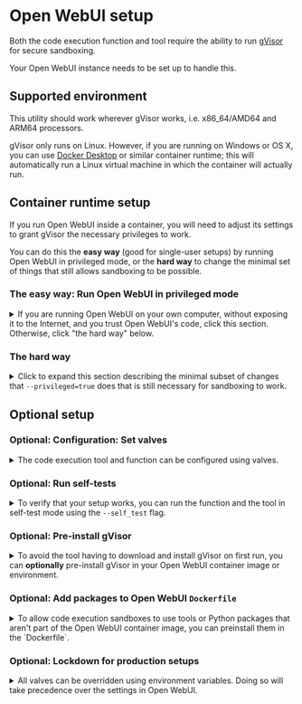 # Open WebUI setup

Both the code execution function and tool require the ability to run [gVisor](https://gvisor.dev) for secure sandboxing.

Your Open WebUI instance needs to be set up to handle this.

## Supported environment

This utility should work wherever gVisor works, i.e. x86_64/AMD64 and ARM64 processors.

gVisor only runs on Linux. However, if you are running on Windows or OS X, you can use [Docker Desktop](https://www.docker.com/products/docker-desktop/) or similar container runtime; this will automatically run a Linux virtual machine in which the container will actually run.

## Container runtime setup

If you run Open WebUI inside a container, you will need to adjust its settings to grant gVisor the necessary privileges to work.

You can do this the **easy way** (good for single-user setups) by running Open WebUI in privileged mode, or the **hard way** to change the minimal set of things that still allows sandboxing to be possible.

### The easy way: Run Open WebUI in privileged mode

<details>
<summary>If you are running Open WebUI on your own computer, without exposing it to the Internet, and you trust Open WebUI's code, click this section. Otherwise, click "the hard way" below.</summary>
<br/>

* On **Docker**: Add `--privileged=true` to `docker run`.
* On **Kubernetes**: Set `spec.securityContext.privileged` to `true`.

**This will remove all security measures** from the Open WebUI container. From a security perspective, this is roughly equivalent to running the Open WebUI server as root outside of a container on the host machine. However, **code running as part of this code execution function/tool will still run in a secure gVisor sandbox** and cannot impact the host or the Open WebUI container.

This is adequate for single-user setups not exposed to the outside Internet, while still providing strong security against LLMs generating malicious code. However, if you are running a multi-user setup, or if you do not fully trust Open WebUI's code, or the Open WebUI server's HTTP port is exposed to the outside Internet, you may want to harden it further. If so, **don't** set the `privileged` setting, and read on to "the hard way" instead.

</details>

### The hard way

<details>
<summary>Click to expand this section describing the minimal subset of changes that <code>--privileged=true</code> does that is still necessary for sandboxing to work.</summary>
<br/>

* Remove the container's default **system call filter** (`seccomp`):
    * On **Docker**: Add `--security-opt=seccomp=unconfined` to `docker run`.
    * On **Kubernetes**: Set [`spec.securityContext.seccompProfile.type`](https://kubernetes.io/docs/tasks/configure-pod-container/security-context/#set-the-seccomp-profile-for-a-container) to `Unconfined`.
    * If you would like to use a specific seccomp profile rather than running without system call filtering, you can use [Dangerzone's seccomp profile](https://github.com/freedomofpress/dangerzone/blob/main/share/seccomp.gvisor.json) which is tuned to allow gVisor system calls through.
    * **Why**: By default, some system calls are blocked by the [container runtime's default system call filter](https://docs.docker.com/engine/security/seccomp/#significant-syscalls-blocked-by-the-default-profile). The use of these system calls **enhances security when running subcontainers**, but they are blocked by default because most containerized applications don't ever *need* to create subcontainers. gVisor, however, does. Specifically, gVisor needs to:
        * ... create isolated namespaces using the [`unshare(2)` system call](https://www.man7.org/linux/man-pages/man2/unshare.2.html)
        * ... create isolated chroots via the [`mount(2)` system call](https://www.man7.org/linux/man-pages/man2/mount.2.html)
        * ... `pivot_root` into these roots via the [`pivot_root(2)` system call](https://www.man7.org/linux/man-pages/man2/pivot_root.2.html)
        * ... trace sandboxed processes to block their system calls from reaching the host Linux kernel using the [`ptrace(2)` system call](https://www.man7.org/linux/man-pages/man2/ptrace.2.html)
* **Mount `cgroupfs` as writable**:
    * On **Docker**: Add `--mount=type=bind,source=/sys/fs/cgroup,target=/sys/fs/cgroup,readonly=false` to `docker run`.
    * On **Kubernetes**: Add a [`hostPath` volume](https://kubernetes.io/docs/concepts/storage/volumes/#hostpath) with `path` set to `/sys/fs/cgroup`, then mount it in your container's `volumeMounts` with options `mountPath` set to `/sys/fs/cgroup` and `readOnly` set to `false`.
    * **Why**: This is needed so that gVisor can create child [cgroups](https://en.wikipedia.org/wiki/Cgroups), necessary to enforce per-sandbox resource usage limits.
    * If you wish to disable resource limiting on code evaluation sandboxes, you can skip this setting and not mount `cgroupfs` at all in the container. Note that this means code evaluation sandboxes will be able to take as much CPU and memory as they want.
* Remove the container's default **AppArmor profile**:
    * On **Docker**: Add `--security-opt=apparmor=unconfined` to `docker run`.
    * On **Kubernetes**: Set [`spec.securityContext.appArmorProfile.type`](https://kubernetes.io/docs/tasks/configure-pod-container/security-context/#set-the-apparmor-profile-for-a-container) to `Unconfined`.
    * **Why**: By default, the capability to `mount` filesystems are blocked by the [container runtime's default AppArmor profile](https://github.com/moby/moby/blob/96ea6e0f9bed4b6936f4b266b207100812aec0b7/profiles/apparmor/template.go#L45). In order to sandbox itself, gVisor uses [`pivot_root(2)`](https://www.man7.org/linux/man-pages/man2/pivot_root.2.html)s to restrict its own view of the filesystem. For this to work, it needs a minimal set of mounted filesystems to exist in that view, hence needing to `mount` them there.
* **Set the `container_engine_t` SELinux label**:
    * On **Docker**: Add `--security-opt=label=type:container_engine_t` to `docker run`.
    * On **Kubernetes**: Set [`spec.securityContext.seLinuxOptions.type`](https://kubernetes.io/docs/tasks/configure-pod-container/security-context/#assign-selinux-labels-to-a-container) to `container_engine_t`.
    * **Why**: The default SELinux label for containers (`container_t`) does not allow the creation of namespaces, which gVisor requires for additional isolation . The `container_engine_t` label allows this.
    * If you don't have SELinux enabled, this setting does nothing and may be omitted.

#### Minimal Docker compose file

```yaml
services:
  open-webui:
    image: ghcr.io/open-webui/open-webui:main
    security_opt:
      - seccomp:unconfined
      - apparmor=unconfined
      - label=type:container_engine_t
    volumes:
      - /sys/fs/cgroup:/sys/fs/cgroup:rw
```

#### Does the "hard way" actually provide more security than privileged mode?

**The short answer**: Yes; a container running in privileged mode basically has full access to the host, whereas the subset of security options listed in the "hard way" still provide isolation.

<details>
<summary>Expand this section for the longer answer.</summary>
<br/>

**The long answer**: The most important security aspect that the above setting **do not modify** but that privileged mode does is the set of **[Linux capabilities](https://www.man7.org/linux/man-pages/man7/capabilities.7.html)** granted to the process running in the Open WebUI container. In privileged mode, the container is granted, for example:

* `CAP_NET_ADMIN`, which allows it to reconfigure the kernel's network stack.
* `CAP_SYS_ADMIN`, which allows it to escape the container and run any process on the host.
* `CAP_SYS_MODULE`, which allows it to install any kernel module.

You can check this using the `capsh` binary:

```shell
# Without privileged mode:
$ docker run --rm ghcr.io/open-webui/open-webui:main sh -c 'apt-get update; apt-get install -y libcap2-bin; capsh --print' | grep 'Bounding set'
Bounding set =cap_chown,cap_dac_override,cap_fowner,cap_fsetid,cap_kill,cap_setgid,cap_setuid,cap_setpcap,cap_net_bind_service,cap_net_raw,cap_sys_chroot,cap_mknod,cap_audit_write,cap_setfcap

# With privileged mode:
$ docker run --rm --privileged=true ghcr.io/open-webui/open-webui:main sh -c 'apt-get update; apt-get install -y libcap2-bin; capsh --print' | grep 'Bounding set'
Bounding set =cap_chown,cap_dac_override,cap_dac_read_search,cap_fowner,cap_fsetid,cap_kill,cap_setgid,cap_setuid,cap_setpcap,cap_linux_immutable,cap_net_bind_service,cap_net_broadcast,cap_net_admin,cap_net_raw,cap_ipc_lock,cap_ipc_owner,cap_sys_module,cap_sys_rawio,cap_sys_chroot,cap_sys_ptrace,cap_sys_pacct,cap_sys_admin,cap_sys_boot,cap_sys_nice,cap_sys_resource,cap_sys_time,cap_sys_tty_config,cap_mknod,cap_lease,cap_audit_write,cap_audit_control,cap_setfcap,cap_mac_override,cap_mac_admin,cap_syslog,cap_wake_alarm,cap_block_suspend,cap_audit_read,cap_perfmon,cap_bpf,cap_checkpoint_restore
```

To illustrate the difference, here's how an Open WebUI running in privileged mode can get full write access to the host's root filesystem. This will not work in non-privileged mode.

```shell
$ docker run --rm -it --privileged=true ghcr.io/open-webui/open-webui:main bash

# List the host's block storage devices.
root@container:/app/backend# lsblk
NAME   MAJ:MIN RM   SIZE RO TYPE MOUNTPOINTS
sda      8:0    0 111.8G  0 disk
├─sda1   8:1    0  63.4G  0 part
├─sda2   8:2    0   507M  0 part
├─sda3   8:3    0   128M  0 part
[...]

# Mount the root block device at `/mnt`.
root@container:/app/backend# mount /dev/sda1 /mnt

# Full access to the host's root filesystem.
root@container:/app/backend# tree -L 2 /mnt
/mnt
├── bin -> usr/bin
├── boot
├── dev
├── etc
│   ├── apparmor
│   ├── apparmor.d
│   ├── bash.bashrc
│   ├── crontab
│   ├── [...]
│   ├── modprobe.d
│   ├── modules-load.d
│   ├── passwd
│   ├── profile
│   ├── profile.d
│   ├── rc.d
│   ├── shadow
│   ├── sudoers
│   ├── sudoers.d
│   ├── [...]
│   └── zsh
├── home
│   ├── [...]
│   └── [YOUR_NAME_HERE]
├── lib -> usr/lib
├── lib64 -> usr/lib
├── lost+found
├── media
│   ├── [...]
│   └── autofs
├── mnt
├── opt
│   └── [...]
├── proc
├── root
├── run
├── sbin -> usr/bin
├── srv
│   ├── ftp
│   └── http
├── sys
├── tmp
├── usr
│   ├── bin
│   ├── lib
│   └── [...]
└── var
    ├── [...]
    └── tmp
```

While this document will not elaborate on how, it should be fairly obvious how one can escalate to full root access on the host from there.

</details>
</details>

## **Optional** setup

### **Optional**: Configuration: Set valves

<details>
<summary>The code execution tool and function can be configured using valves.</summary>
<br/>

* **Networking allowed**: Whether or not to let sandboxed code have access to the network.
  * **Note**: If you are running Open WebUI on a LAN, this will expose your LAN.
* **Max runtime**: The maximum number of time (in seconds) that sandboxed code will be allowed to run.
  * Useful for multi-user setups to avoid denial-of-service, and to avoid running LLM-generated code that contains infinite loops forever.
* **Max RAM**: The maximum amount of memory the sandboxed code will be allowed to use, in megabytes.
  * Useful for multi-user setups to avoid denial-of-service.
* **Resource limiting enforcement**: Whether to enforce that code evaluation sandboxes are resource-limited.
  * This is enabled by default, and requires cgroups v2 to be present on your system and mounted in the Open WebUI container.
  * If you do not mind your code evaluation sandboxes being able to use as much CPU and memory as they want, you may disable this setting (set it to `false`).
  * On systems that only have cgroups v1 and not cgroups v2, such as WSL and some old Linux distributions, you may need to disable this.
* **Auto install**: Whether to automatically download and install gVisor if not present in the container.
  * If not installed, gVisor will be automatically installed in `/tmp`.
  * You can set the HTTPS proxy used for this download using the `HTTPS_PROXY` environment variable.
  * Useful for convenience, but should be disabled for production setups. See below on how to pre-install gVisor.
* **Check for updates**: Whether to automatically check for updates.
  * When enabled, update checking will happen at most once every three days.
  * You can set the HTTPS proxy used for this download using the `HTTPS_PROXY` environment variable.
* **Debug**: Whether to produce debug logs.
  * This should never be enabled in production setups as it produces a lot of information that isn't necessary for regular use.
  * **When filing a bug report**, please enable this valve, then reproduce the issue in a new chat session, then download the chat log (triple-dot menu → `Download` → `Export chat (.json)`) and attach it to the bug report.

</details>

### **Optional**: Run self-tests

<details>
<summary>To verify that your setup works, you can run the function and the tool in self-test mode using the <code>--self_test</code> flag.</summary>
<br/>

For example, here is a Docker invocation running the `run_code.py` script inside the Open WebUI container image with the above flags:

```shell
$ git clone https://github.com/EtiennePerot/safe-code-execution && \
  cd safe-code-execution && \
  docker run --rm \
    --security-opt=seccomp=unconfined \
    --security-opt=apparmor=unconfined \
    --security-opt=label=type:container_engine_t \
    --mount=type=bind,source=/sys/fs/cgroup,target=/sys/fs/cgroup,readonly=false \
    --mount=type=bind,source="$(pwd)",target=/test \
    ghcr.io/open-webui/open-webui:main \
    sh -c 'python3 /test/open-webui/tools/run_code.py --self_test && python3 /test/open-webui/functions/run_code.py --self_test'
```

If all goes well, you should see:

```
⏳ Running self-test: simple_python
✔ Self-test simple_python passed.
⏳ Running self-test: simple_bash
✔ Self-test simple_bash passed.
⏳ Running self-test: bad_syntax_python
✔ Self-test bad_syntax_python passed.
⏳ Running self-test: bad_syntax_bash
✔ Self-test bad_syntax_bash passed.
⏳ Running self-test: long_running_code
✔ Self-test long_running_code passed.
⏳ Running self-test: ram_hog
✔ Self-test ram_hog passed.
✅ All tool self-tests passed, good go to!
...
✅ All function self-tests passed, good go to!
```

If you get an error, try to add the `--debug` to each `run_code.py` invocation for extra information, then file a bug.

</details>

### **Optional**: Pre-install gVisor

<details>
<summary>To avoid the tool having to download and install gVisor on first run, you can <strong>optionally</strong> pre-install gVisor in your Open WebUI container image or environment.</summary>
<br/>

For example, here is a sample `Dockerfile` that extends the Open WebUI container image and pre-installs gVisor:

```Dockerfile
# Note: Using this Dockerfile is optional.
FROM ghcr.io/open-webui/open-webui:main

# Install `wget`.
RUN apt-get update && DEBIAN_FRONTEND=noninteractive apt-get upgrade -y </dev/null && DEBIAN_FRONTEND=noninteractive apt-get install -y wget </dev/null

# Install gVisor at `/usr/bin/runsc`.
RUN wget -O /tmp/runsc "https://storage.googleapis.com/gvisor/releases/release/latest/$(uname -m)/runsc" && \
    wget -O /tmp/runsc.sha512 "https://storage.googleapis.com/gvisor/releases/release/latest/$(uname -m)/runsc.sha512" && \
    cd /tmp && sha512sum -c runsc.sha512 && \
    chmod 555 /tmp/runsc && rm /tmp/runsc.sha512 && mv /tmp/runsc /usr/bin/runsc
```

</details>

### **Optional**: Add packages to Open WebUI `Dockerfile`

<details>
<summary>To allow code execution sandboxes to use tools or Python packages that aren't part of the Open WebUI container image, you can preinstall them in the `Dockerfile`.</summary>
<br/>

For example, here is a sample `Dockerfile` that extends the Open WebUI container image and installs the `sudo` and `ping` tools along with some Python packages:

```Dockerfile
FROM ghcr.io/open-webui/open-webui:main

RUN apt-get update && \
    DEBIAN_FRONTEND=noninteractive apt-get upgrade -y </dev/null && \
    DEBIAN_FRONTEND=noninteractive apt-get install -y \
      iputils-ping sudo \
    </dev/null && \
    pip install matplotlib yfinance numpy
```

</details>

### **Optional**: Lockdown for production setups

<details>
<summary>All valves can be overridden using environment variables. Doing so will take precedence over the settings in Open WebUI.</summary>
<br/>

You may override any valve using environment variables prefixed by `CODE_EVAL_VALVE_OVERRIDE_`. This is recommended for production setups, because this can be done at container definition time and does not depend on Open WebUI's stateful configuration. It is also more straightforward to reason about. Additionally, the default valve settings are set to maximize ease of installation for single-user setups, but are **not suitable for production multi-user setups**.

Using code evaluation in a production multi-user setup requires taking all security precautions. The first such precaution is to **configure Open WebUI for sandboxing using "the hard way"** described above. Running Open WebUI in privileged mode is risky.

Once you have done this, consider setting the following environment variable:

* `CODE_EVAL_VALVE_OVERRIDE_MAX_RUNTIME_SECONDS`: The maximum number of seconds that each sandbox is allowed to run for. **This should be non-zero**.
* `CODE_EVAL_VALVE_OVERRIDE_MAX_RAM_MEGABYTES`: The maximum amount of memory (in megabytes) that each sandbox is allowed to use. **This should be non-zero**.
* `CODE_EVAL_VALVE_OVERRIDE_AUTO_INSTALL`: **This should be set to `false`** to disable automatic installation of gVisor. **You should preinstall gVisor** instead, as described in an earlier section.
* `CODE_EVAL_VALVE_OVERRIDE_DEBUG`: **This should be set to `false`**. Debug information reveals a lot of system information that you do not want to expose to users.
* `CODE_EVAL_VALVE_OVERRIDE_MAX_FILES_PER_EXECUTION`: The maximum number of newly-created files to retain in each sandbox execution. **This should be non-zero**.
* `CODE_EVAL_VALVE_OVERRIDE_MAX_FILES_PER_USER`: The maximum number of files that can be stored long-term for a single user. **This should be non-zero**.
* `CODE_EVAL_VALVE_OVERRIDE_MAX_MEGABYTES_PER_USER`: The maximum amount of total long-term file storage (in megabytes) that each user may use. **This should be non-zero**.
* `CODE_EVAL_VALVE_OVERRIDE_REQUIRE_RESOURCE_LIMITING`: Whether to require that code evaluation sandboxes are resource-limited. **This should be set to `true`**.
* `CODE_EVAL_VALVE_OVERRIDE_WEB_ACCESSIBLE_DIRECTORY_PATH`: The directory where user files are stored. **This should be overridden** to prevent it from being modified by users to reveal or overwrite sensitive files in the Open WebUI installation.
* `CODE_EVAL_VALVE_OVERRIDE_WEB_ACCESSIBLE_DIRECTORY_URL`: The HTTP URL of the directory specified by `CODE_EVAL_VALVE_OVERRIDE_WEB_ACCESSIBLE_DIRECTORY_PATH`. This can start with a `/` to make it domain-relative. **This should be overridden** to prevent users from modifying it in such a way that it tricks other users into clicking unrelated links.
* `CODE_EVAL_VALVE_OVERRIDE_NETWORKING_ALLOWED`: **This should be set to `false`** if running on a LAN with sensitive services that sandboxes could reach out to. Firewall rules are not yet supported, so this setting is currently all-or-nothing.

</details>
